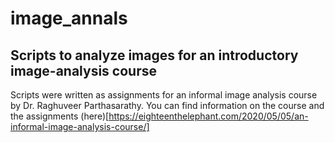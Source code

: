 # image_annals
## Scripts to analyze images for an introductory image-analysis course

Scripts were written as assignments for an informal image analysis course by Dr. Raghuveer Parthasarathy. 
You can find information on the course and the assignments (here)[https://eighteenthelephant.com/2020/05/05/an-informal-image-analysis-course/]
